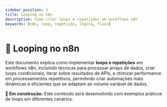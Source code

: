 ```yaml
---
sidebar_position: 3
title: Looping no n8n
description: Como criar loops e repetições em workflows n8n
keywords: [n8n, loop, repetição, lógica, fluxo]
---
```


# 🔄 Looping no n8n

Este documento explica como implementar **loops e repetições** em workflows n8n, incluindo técnicas para processar arrays de dados, criar loops condicionais, iterar sobre resultados de APIs, e otimizar performance em processamentos repetitivos, permitindo criar automações mais dinâmicas e eficientes que se adaptam ao volume variável de dados.

**🔄 Em construção:** Este conteúdo será desenvolvido com exemplos práticos de loops em diferentes cenários.
